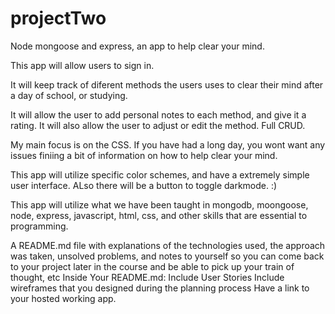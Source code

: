 # projectTwo
Node mongoose and express, an app to help clear your mind.

This app will allow users to sign in. 

It will keep track of diferent methods the users uses to clear their mind after a day of school, or studying. 

It will allow the user to add personal notes to each method, and give it a rating. It will also allow the user to 
adjust or edit the method. Full CRUD. 

My main focus is on the CSS. If you have had a long day, you wont want any issues finiing a bit of information
on how to help clear your mind. 

This app will utilize specific color schemes, and have a extremely simple user interface. 
ALso there will be a button to toggle darkmode. :)

This app will utilize what we have been taught in mongodb, moongoose, node, express, javascript, html, css, and other skills that
are essential to programming.




A README.md file with explanations of the technologies used, the approach was taken, unsolved problems, and notes to yourself so you can come back to your project later in the course and be able to pick up your train of thought, etc
Inside Your README.md:
Include User Stories
Include wireframes that you designed during the planning process
Have a link to your hosted working app.
